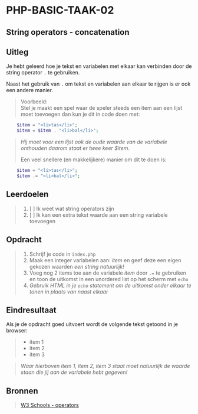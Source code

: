 # PHP-BASIC-TAAK-02
## String operators - concatenation
## Uitleg
Je hebt geleerd hoe je tekst en variabelen met elkaar kan verbinden door de string operator `.` te gebruiken.

Naast het gebruik van `.` om tekst en variabelen aan elkaar te rijgen is er ook een andere manier.

>Voorbeeld:  
Stel je maakt een spel waar de speler steeds een item aan een lijst moet toevoegen dan kun je dit in code doen met:
```php
    $item = "<li>tas</li>";
    $item = $item . "<li>bal</li>";
```
>_Hij moet voor een lijst ook de oude waarde van de variabele onthouden daarom staat er twee keer $item_.  
>
>Een veel snellere (en makkelijkere) manier om dit te doen is:
```php
    $item = "<li>tas</li>";
    $item .= "<li>bal</li>";
```
>
## Leerdoelen
>1. [ ] Ik weet wat string operators zijn
>2. [ ] Ik kan een extra tekst waarde aan een string variabele toevoegen

## Opdracht
>1. Schrijf je code in `index.php`
>2. Maak een integer variabelen aan: _item_ en geef deze een eigen gekozen waarden _een string natuurlijk!_
>3. Voeg nog 2 items toe aan de variabele _item_ door `.=` te gebruiken en toon de uitkomst in een unordered list op het scherm met `echo`
>4. _Gebruik HTML in je `echo` statement om de uitkomst onder elkaar te tonen in plaats van naast elkaar_

## Eindresultaat
Als je de opdracht goed uitvoert wordt de volgende tekst getoond in je browser: 
>* item 1
>* item 2
>* item 3

>_Waar hierboven item 1, item 2, item 3 staat moet natuurlijk de waarde staan die jij aan de variabele hebt gegeven!_

## Bronnen
>[W3 Schools - operators](https://www.w3schools.com/php/php_operators.asp)